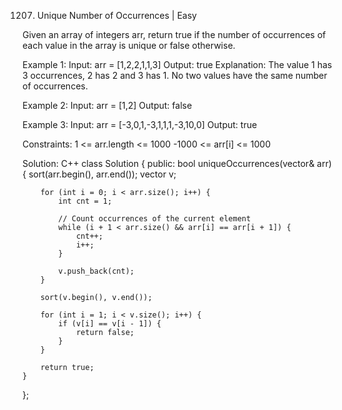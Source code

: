 1207. Unique Number of Occurrences | Easy

Given an array of integers arr, return true if the number of occurrences of each value in the array is unique or false otherwise.

Example 1:
Input: arr = [1,2,2,1,1,3]
Output: true
Explanation: The value 1 has 3 occurrences, 2 has 2 and 3 has 1. No two values have the same number of occurrences.

Example 2:
Input: arr = [1,2]
Output: false

Example 3:
Input: arr = [-3,0,1,-3,1,1,1,-3,10,0]
Output: true
 
Constraints:
1 <= arr.length <= 1000
-1000 <= arr[i] <= 1000


Solution: C++
class Solution {
public:
    bool uniqueOccurrences(vector<int>& arr) {
        sort(arr.begin(), arr.end());
        vector<int> v;

        for (int i = 0; i < arr.size(); i++) {
            int cnt = 1;

            // Count occurrences of the current element
            while (i + 1 < arr.size() && arr[i] == arr[i + 1]) {
                cnt++;
                i++;
            }

            v.push_back(cnt);
        }

        sort(v.begin(), v.end());

        for (int i = 1; i < v.size(); i++) {
            if (v[i] == v[i - 1]) {
                return false;
            }
        }

        return true;
    }
}; 